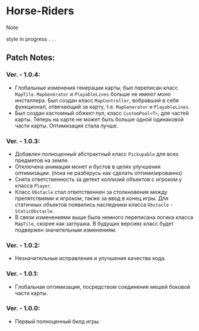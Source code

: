 # Horse-Riders
> [!NOTE]
> style in progress . . .  
## Patch Notes:  
### Ver. - 1.0.4:  
- Глобальные изменения генерации карты, был переписан класс `MapTile`. `MapGenerator` и `PlayableLines` больше не имеют моно инсталлера. Был создан класс `MapController`, вобравший в себя функционал, отвечающий за карту, т.е. `MapGenerator` и `PlayableLines`.  
- Был создан кастомный обжект пул, класс `CustomPool<T>`, для частей карты. Теперь на карте не может быть больше одной одинаковой части карты. Оптимизация стала лучше. 
### Ver. - 1.0.3:  
- Добавлен полноценный абстрактный класс `Pickupable` для всех предметов на земле.  
- Отключена анимация монет и бустов в целях улучшения оптимизации. (пока не разберусь как сделать оптимизированно)  
- Снята ответственность за детект коллизий объектов с игроком у класса `Player`.  
- Класс `Obstacle` стал ответственнен за столкновения между препятствиями и игроком, также за ввод в конец игры. Для статичных объектов появились наследники класса `Obstacle` - `StaticObstacle`.  
- В связи изменениями выше была немного переписана логика класса `MapTile`, скорее как заглушка. В будущих версиях класс будет подвержен значительным изменениям.  
### Ver. - 1.0.2:  
- Незначительные исправления и улучшения качества кода.  
### Ver. - 1.0.1:  
- Глобальная оптимизация, посредством соединения мешей боковой части карты.  
### Ver. - 1.0.0:  
- Первый полноценный билд игры.